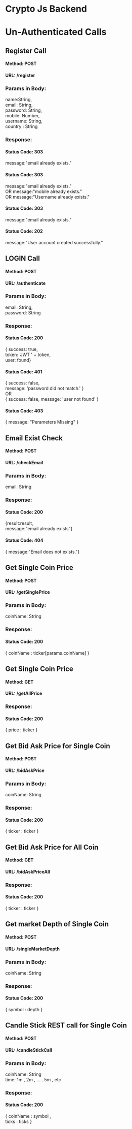 <h1>Crypto Js Backend</h1>

<h1>Un-Authenticated Calls</h1>

<h2>Register Call</h2>
<h4>Method: POST</h4>
<h4>URL:  /register</h4>
<h3>Params in Body:</h3>
<p>
name:String,</br>
email: String,</br>
password: String,</br>
mobile: Number,</br>
username: String,</br>
country : String</br>
</p>
<h3>Response:</h3>
<h4>Status Code: 303</h4>
<p>
message:"email already exists."
</p>
<h4>Status Code: 303</h4>
<p>
message:"email already exists."</br>
OR
message:"mobile already exists."</br>
OR
message:"Username already exists."</br>
</p>
<h4>Status Code: 303</h4>
<p>
message:"email already exists."
</p>
<h4>Status Code: 202</h4>
<p>
message:"User account created successfully."
</p>



<h2>LOGIN Call</h2>
<h4>Method: POST</h4>
<h4>URL:  /authenticate</h4>
<h3>Params in Body:</h3>
<p>

email: String,</br>
password: String</br>
</p>
<h3>Response:</h3>
<h4>Status Code: 200</h4>
<p>
{ success: true, </br>token: 'JWT ' + token, </br>user: found}
</p>
<h4>Status Code: 401</h4>
<p>
{ success: false, </br>message: 'password did not match.' }</br>
OR</br>
{ success: false, message: 'user not found' }
</br>
</p>
<h4>Status Code: 403</h4>
<p>
{ message: "Perameters Missing" }
</p>


<h2>Email Exist Check</h2>
<h4>Method: POST</h4>
<h4>URL:  /checkEmail</h4>
<h3>Params in Body:</h3>
<p>
email: String</br>
</p>
<h3>Response:</h3>
<h4>Status Code: 200</h4>
<p>
{result:result,</br>message:"email already exists"}
</p>
<h4>Status Code: 404</h4>
<p>
{ message:"Email does not exists."}</br>
</p>


<h2>Get Single Coin Price</h2>
<h4>Method: POST</h4>
<h4>URL:  /getSinglePrice</h4>
<h3>Params in Body:</h3>
<p>
coinName: String</br>
</p>
<h3>Response:</h3>
<h4>Status Code: 200</h4>
<p>
{ coinName : ticker[params.coinName] }
</p>


<h2>Get Single Coin Price</h2>
<h4>Method: GET</h4>
<h4>URL:  /getAllPrice</h4>

<h3>Response:</h3>
<h4>Status Code: 200</h4>
<p>
{ price : ticker }
</p>


<h2>Get Bid Ask Price for Single Coin</h2>
<h4>Method: POST</h4>
<h4>URL:  /bidAskPrice</h4>
<h3>Params in Body:</h3>
<p>
coinName: String</br>
</p>
<h3>Response:</h3>
<h4>Status Code: 200</h4>
<p>
{ ticker : ticker }
</p>

<h2>Get Bid Ask Price for All Coin</h2>
<h4>Method: GET</h4>
<h4>URL:  /bidAskPriceAll</h4>

<h3>Response:</h3>
<h4>Status Code: 200</h4>
<p>
{ ticker : ticker }
</p>


<h2>Get market Depth of Single Coin</h2>
<h4>Method: POST</h4>
<h4>URL:  /singleMarketDepth</h4>
<h3>Params in Body:</h3>
<p>
coinName: String</br>
</p>
<h3>Response:</h3>
<h4>Status Code: 200</h4>
<p>
{ symbol : depth }
</p>

<h2>Candle Stick REST call for Single Coin</h2>
<h4>Method: POST</h4>
<h4>URL:  /candleStickCall</h4>
<h3>Params in Body:</h3>
<p>
coinName: String</br>
time: 1m , 2m , .....  5m , etc</br>
</p>
<h3>Response:</h3>
<h4>Status Code: 200</h4>
<p>
{ coinName : symbol ,</br> ticks : ticks }
</p>

